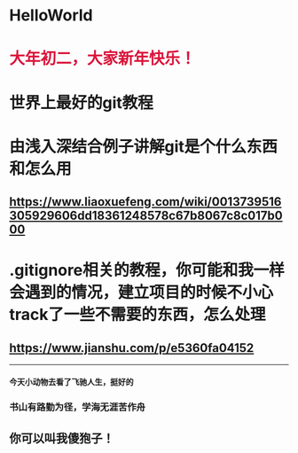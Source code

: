 # HelloWorld
# <font color=#DC143C>大年初二，大家新年快乐！</font>

# 世界上最好的git教程
# 由浅入深结合例子讲解git是个什么东西和怎么用
## https://www.liaoxuefeng.com/wiki/0013739516305929606dd18361248578c67b8067c8c017b000
# .gitignore相关的教程，你可能和我一样会遇到的情况，建立项目的时候不小心track了一些不需要的东西，怎么处理
## https://www.jianshu.com/p/e5360fa04152
---
#### 今天小动物去看了飞驰人生，挺好的
### 书山有路勤为径，学海无涯苦作舟
## **你可以叫我傻狍子！**
